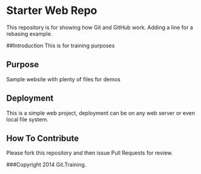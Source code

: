 # Starter Web Repo

This repository is for showing how Git and GitHub work. Adding a line for a rebasing example.


##Introduction
This is for training purposes

## Purpose

Sample website with plenty of files for demos

## Deployment
This is a simple web project, deployment can be on any web server or even local file system.

## How To Contribute
Please fork this repository and then issue Pull Requests for review.

###Copyright
2014 Git.Training.